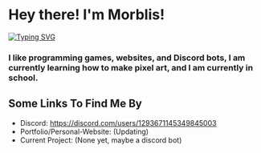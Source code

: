 # Hey there! I'm **Morblis**!
[![Typing SVG](https://readme-typing-svg.herokuapp.com?font=Roboto+Mono&pause=1000&color=F70000&width=435&lines=Morblis+%3D+Da-Bomb)](https://git.io/typing-svg)
### I like programming games, websites, and Discord bots, I am currently learning how to make pixel art, and I am currently in school.
## Some Links To Find Me By
- Discord: https://discord.com/users/1293671145349845003
- Portfolio/Personal-Website: (Updating)
- Current Project: (None yet, maybe a discord bot)

